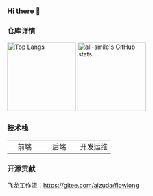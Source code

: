 ### Hi there 👋 

### 仓库详情

<div width="100%">
  <img src="https://github-readme-stats.vercel.app/api?username=he-wen-yao&show_icons=true&theme=tokyonight"
  alt="Top Langs" height="160"  style="flex:1" />
  <img
  src="https://github-readme-stats.vercel.app/api/top-langs/?username=he-wen-yao&layout=compact&theme=tokyonight"
  alt="all-smile's GitHub stats" height="160" style="flex:1"/>
</div>


### 技术栈
<table>
  <tr>
    <td valign="top" width="33%">
      <div align="center">
        前端
      </div>
    </td>
    <td valign="top" width="33%">
      <div align="center">
       后端
      </div>
    </td>
    <td valign="top" width="33%">
      <div align="center">
        开发运维
      </div>
    </td>
  </tr>
</table>


### 开源贡献

飞龙工作流：https://gitee.com/aizuda/flowlong





<!--
### Hi there 👋
**he-wen-yao/he-wen-yao** is a ✨ _special_ ✨ repository because its `README.md` (this file) appears on your GitHub profile.

Here are some ideas to get you started:

- 🔭 I’m currently working on ...
- 🌱 I’m currently learning ...
- 👯 I’m looking to collaborate on ...
- 🤔 I’m looking for help with ...
- 💬 Ask me about ...
- 📫 How to reach me: ...
- 😄 Pronouns: ...
- ⚡ Fun fact: ...
-->
